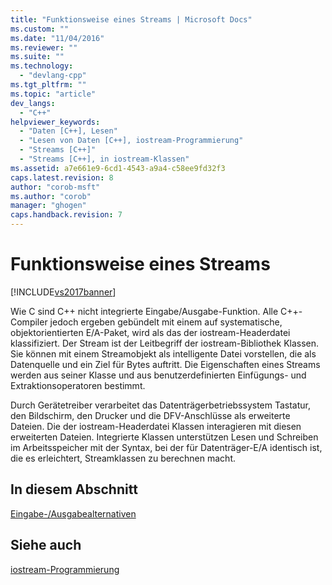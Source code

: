 ```yaml
---
title: "Funktionsweise eines Streams | Microsoft Docs"
ms.custom: ""
ms.date: "11/04/2016"
ms.reviewer: ""
ms.suite: ""
ms.technology: 
  - "devlang-cpp"
ms.tgt_pltfrm: ""
ms.topic: "article"
dev_langs: 
  - "C++"
helpviewer_keywords: 
  - "Daten [C++], Lesen"
  - "Lesen von Daten [C++], iostream-Programmierung"
  - "Streams [C++]"
  - "Streams [C++], in iostream-Klassen"
ms.assetid: a7e661e9-6cd1-4543-a9a4-c58ee9fd32f3
caps.latest.revision: 8
author: "corob-msft"
ms.author: "corob"
manager: "ghogen"
caps.handback.revision: 7
---
```

# Funktionsweise eines Streams
[!INCLUDE[vs2017banner](../assembler/inline/includes/vs2017banner.md)]

Wie C sind C\+\+ nicht integrierte Eingabe\/Ausgabe\-Funktion.  Alle C\+\+\-Compiler jedoch ergeben gebündelt mit einem auf systematische, objektorientierten E\/A\-Paket, wird als das der iostream\-Headerdatei klassifiziert.  Der Stream ist der Leitbegriff der iostream\-Bibliothek Klassen.  Sie können mit einem Streamobjekt als intelligente Datei vorstellen, die als Datenquelle und ein Ziel für Bytes auftritt.  Die Eigenschaften eines Streams werden aus seiner Klasse und aus benutzerdefinierten Einfügungs\- und Extraktionsoperatoren bestimmt.  
  
 Durch Gerätetreiber verarbeitet das Datenträgerbetriebssystem Tastatur, den Bildschirm, den Drucker und die DFV\-Anschlüsse als erweiterte Dateien.  Die der iostream\-Headerdatei Klassen interagieren mit diesen erweiterten Dateien.  Integrierte Klassen unterstützen Lesen und Schreiben im Arbeitsspeicher mit der Syntax, bei der für Datenträger\-E\/A identisch ist, die es erleichtert, Streamklassen zu berechnen macht.  
  
## In diesem Abschnitt  
 [Eingabe\-\/Ausgabealternativen](../standard-library/input-output-alternatives.md)  
  
## Siehe auch  
 [iostream\-Programmierung](../standard-library/iostream-programming.md)